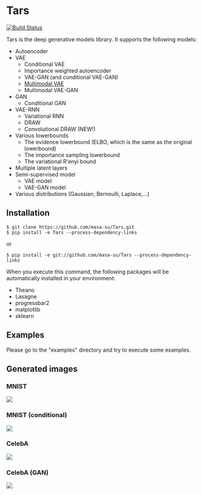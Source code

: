 # Tars

[![Build Status](https://travis-ci.com/masa-su/Tars.svg?branch=master&token=Tzd7hmaLjunaLnEja81y)](https://travis-ci.com/masa-su/Tars)

Tars is the deep generative models library. It supports the following models:
* Autoencoder
* VAE
  * Conditional VAE
  * Importance weighted autoencoder
  * VAE-GAN (and conditional VAE-GAN)
  * [Multimodal VAE](https://kaigi.org/jsai/webprogram/2016/paper-727.html)
  * Multimodal VAE-GAN
* GAN
  * Conditional GAN
* VAE-RNN
  * Variational RNN
  * DRAW
  * Convolutional DRAW (NEW!)
* Various lowerbounds
  * The evidence lowerbound (ELBO, which is the same as the original lowerbound)
  * The importance sampling lowerbound 
  * The variational R\'enyi bound
* Multiple latent layers
* Semi-supervised model
  * VAE model
  * VAE-GAN model
* Various distributions (Gaussian, Bernoulli, Laplace,...) 

## Installation
```
$ git clone https://github.com/masa-su/Tars.git
$ pip install -e Tars --process-dependency-links
```
or
```
$ pip install -e git://github.com/masa-su/Tars --process-dependency-links
```
When you execute this command, the following packages will be automatically installed in your environment:
* Theano
* Lasagne
* progressbar2
* matplotlib
* sklearn

## Examples
Please go to the "examples" directory and try to execute some examples.

## Generated images
### MNIST
![](https://github.com/masa-su/Tars/blob/master/examples/mnist.jpg?raw=true)
### MNIST (conditional)
![](https://github.com/masa-su/Tars/blob/master/examples/mnist_conditional.jpg?raw=true)
### CelebA
![](https://github.com/masa-su/Tars/blob/master/examples/celeba.jpg?raw=true)
### CelebA (GAN)
![](https://github.com/masa-su/Tars/blob/master/examples/celeba_gan.jpg?raw=true)
